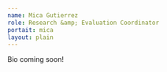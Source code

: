 ```yaml
---
name: Mica Gutierrez
role: Research &amp; Evaluation Coordinator
portait: mica
layout: plain
---
```


Bio coming soon!